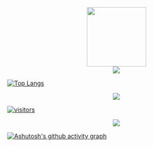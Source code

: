 <div align="center"> <img height="137px" src="https://github-readme-stats.vercel.app/api?username=tigeryounger&hide_title=true&hide_border=true&show_icons=trueline_height=21&text_color=000&icon_color=000&bg_color=0,ea6161,ffc64d,fffc4d,52fa5a&theme=graywhite" /> </div>

<div align="center"> <img src="https://github-readme-stats.vercel.app/api/top-langs/?username=tigeryounger&hide_title=true&hide_border=true&layout=compact&langs_count=6&text_color=000&icon_color=fff&bg_color=0,52fa5a,4dfcff,c64dff&theme=graywhite" /> </div>

[![Top Langs](https://github-readme-stats.vercel.app/api/top-langs/?username=tigeryounger&layout=compact)](https://github.com/anuraghazra/github-readme-stats)

<div align="center"> <img src="https://github-profile-trophy.vercel.app/?username=tigeryounger" /> </div>

[![visitors](https://visitor-badge.glitch.me/badge?page_id=tigeryounger&left_color=green&right_color=red)](https://visitor-badge.glitch.me/badge?page_id=tigeryounger.visitor-badge)

<div align="center"> <img src="https://github-readme-streak-stats.herokuapp.com/?user=tigeryounger" /> </div>

[![Ashutosh's github activity graph](https://github-readme-activity-graph.vercel.app/graph?username=tigeryounger)](https://github.com/ashutosh00710/github-readme-activity-graph)

